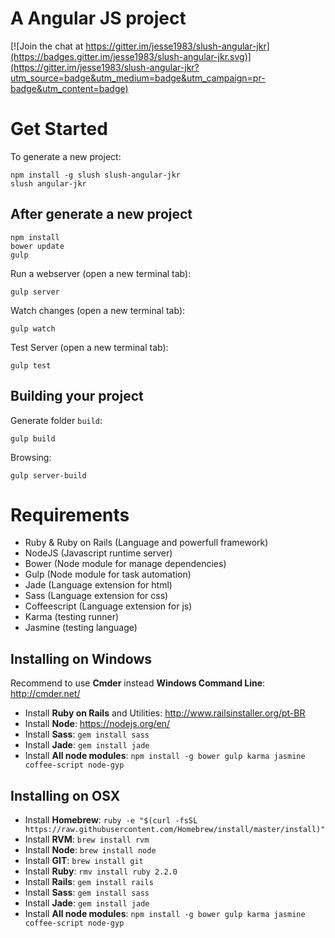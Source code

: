 # A Angular JS project

[![Join the chat at https://gitter.im/jesse1983/slush-angular-jkr](https://badges.gitter.im/jesse1983/slush-angular-jkr.svg)](https://gitter.im/jesse1983/slush-angular-jkr?utm_source=badge&utm_medium=badge&utm_campaign=pr-badge&utm_content=badge)

# Get Started
To generate a new project:
```shell
npm install -g slush slush-angular-jkr
slush angular-jkr
```
## After generate a new project
```shell
npm install
bower update
gulp
```
Run a webserver (open a new terminal tab):
```shell
gulp server
```

Watch changes (open a new terminal tab):
```shell
gulp watch
```
Test Server (open a new terminal tab):
```shell
gulp test
```

## Building your project
Generate folder `build`:
```shell
gulp build
```
Browsing:
```shell
gulp server-build
```

# Requirements
- Ruby & Ruby on Rails (Language and powerfull framework)
- NodeJS (Javascript runtime server)
- Bower (Node module for manage dependencies)
- Gulp (Node module for task automation)
- Jade (Language extension for html)
- Sass (Language extension for css)
- Coffeescript (Language extension for js)
- Karma (testing runner)
- Jasmine (testing language)

## Installing on Windows
Recommend to use **Cmder** instead **Windows Command Line**: http://cmder.net/

- Install **Ruby on Rails** and Utilities: http://www.railsinstaller.org/pt-BR
- Install **Node**: https://nodejs.org/en/
- Install **Sass**: `gem install sass`
- Install **Jade**: `gem install jade`
- Install **All node modules**: `npm install -g bower gulp karma jasmine coffee-script node-gyp`

## Installing on OSX

- Install **Homebrew**: `ruby -e "$(curl -fsSL https://raw.githubusercontent.com/Homebrew/install/master/install)"`
- Install **RVM**: `brew install rvm`
- Install **Node**: `brew install node`
- Install **GIT**: `brew install git`
- Install **Ruby**: `rmv install ruby 2.2.0`
- Install **Rails**: `gem install rails`
- Install **Sass**: `gem install sass`
- Install **Jade**: `gem install jade`
- Install **All node modules**: `npm install -g bower gulp karma jasmine coffee-script node-gyp`
